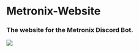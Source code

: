 # Metronix-Website
### The website for the Metronix Discord Bot.
![](https://i.imgur.com/fXsXK8G.png)
